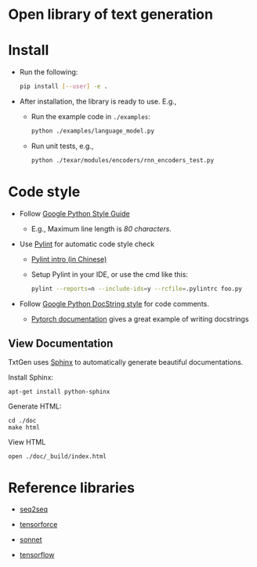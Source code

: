 # Open library of text generation #

# Install

  * Run the following: 
    ```bash
    pip install [--user] -e .    
    ```

  * After installation, the library is ready to use. E.g., 
    - Run the example code in `./examples`:
      ```bash
      python ./examples/language_model.py
      ```
    - Run unit tests, e.g.,
      ```bash
      python ./texar/modules/encoders/rnn_encoders_test.py
      ```

# Code style

  * Follow [Google Python Style Guide](https://google.github.io/styleguide/pyguide.html)
    
    - E.g., Maximum line length is *80 characters*.

  * Use [Pylint](https://www.pylint.org) for automatic code style check

    - [Pylint intro (in Chinese)](https://www.ibm.com/developerworks/cn/linux/l-cn-pylint/index.html)

    - Setup Pylint in your IDE, or use the cmd like this: 
      ``` bash
      pylint --reports=n --include-ids=y --rcfile=.pylintrc foo.py
      ```
  * Follow [Google Python DocString style](http://sphinxcontrib-napoleon.readthedocs.io/en/latest/example_google.html) 
  for code comments. 

    - [Pytorch documentation](http://pytorch.org/docs/master/nn.html#parameters) 
    gives a great example of writing docstrings

## View Documentation
TxtGen uses [Sphinx](http://www.sphinx-doc.org/en/stable/index.html)
to automatically generate beautiful documentations. 

Install Sphinx:

    apt-get install python-sphinx

Generate HTML:

    cd ./doc
    make html

View HTML

    open ./doc/_build/index.html

# Reference libraries

  * [seq2seq](https://github.com/google/seq2seq)

  * [tensorforce](https://github.com/reinforceio/tensorforce)

  * [sonnet](https://github.com/deepmind/sonnet)

  * [tensorflow](https://github.com/tensorflow/tensorflow)

